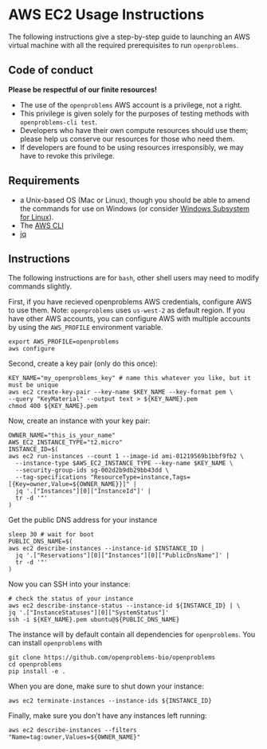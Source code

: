 # AWS EC2 Usage Instructions

The following instructions give a step-by-step guide to launching an AWS virtual machine
with all the required prerequisites to run `openproblems`.

## Code of conduct

**Please be respectful of our finite resources!**

* The use of the `openproblems` AWS account is a privilege, not a right.
* This privilege is given solely for the purposes of testing methods with
  `openproblems-cli test`.
* Developers who have their own compute resources should use them; please help us
  conserve our resources for those who need them.
* If developers are found to be using resources irresponsibly, we may have to revoke
  this privilege.

## Requirements

* a Unix-based OS (Mac or Linux), though you should be
able to amend the commands for use on Windows (or consider [Windows Subsystem for
Linux](https://docs.microsoft.com/en-us/windows/wsl/install)).
* The [AWS CLI](https://aws.amazon.com/cli/)
* [jq](https://stedolan.github.io/jq/download/)

## Instructions

The following instructions are for `bash`, other shell users may need to modify commands slightly.

First, if you have recieved openproblems AWS credentials, configure AWS to use them. Note: `openproblems` uses `us-west-2` as default region. If you have other AWS accounts, you can configure AWS with multiple accounts by using the `AWS_PROFILE` environment variable.

```shell
export AWS_PROFILE=openproblems
aws configure
```

Second, create a key pair (only do this once):

```shell
KEY_NAME="my_openproblems_key" # name this whatever you like, but it must be unique
aws ec2 create-key-pair --key-name $KEY_NAME --key-format pem \
--query "KeyMaterial" --output text > ${KEY_NAME}.pem
chmod 400 ${KEY_NAME}.pem
```

Now, create an instance with your key pair:

```shell
OWNER_NAME="this_is_your_name"
AWS_EC2_INSTANCE_TYPE="t2.micro"
INSTANCE_ID=$(
aws ec2 run-instances --count 1 --image-id ami-01219569b1bbf9fb2 \
  --instance-type $AWS_EC2_INSTANCE_TYPE --key-name $KEY_NAME \
  --security-group-ids sg-002d2b9db29bb43dd \
  --tag-specifications "ResourceType=instance,Tags=[{Key=owner,Value=${OWNER_NAME}}]" |
  jq '.["Instances"][0]["InstanceId"]' |
  tr -d '"'
)
```

Get the public DNS address for your instance

```shell
sleep 30 # wait for boot
PUBLIC_DNS_NAME=$(
aws ec2 describe-instances --instance-id $INSTANCE_ID |
  jq '.["Reservations"][0]["Instances"][0]["PublicDnsName"]' |
  tr -d '"'
)
```

Now you can SSH into your instance:

```shell
# check the status of your instance
aws ec2 describe-instance-status --instance-id ${INSTANCE_ID} | \
jq '.["InstanceStatuses"][0]["SystemStatus"]'
ssh -i ${KEY_NAME}.pem ubuntu@${PUBLIC_DNS_NAME}
```

The instance will by default contain all dependencies for `openproblems`. You can
install `openproblems` with

```shell
git clone https://github.com/openproblems-bio/openproblems
cd openproblems
pip install -e .
```

When you are done, make sure to shut down your instance:

```shell
aws ec2 terminate-instances --instance-ids ${INSTANCE_ID}
```

Finally, make sure you don't have any instances left running:

```shell
aws ec2 describe-instances --filters "Name=tag:owner,Values=${OWNER_NAME}"
```
